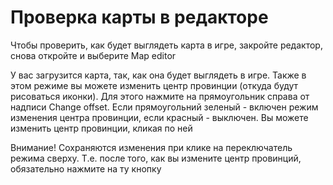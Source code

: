 # Проверка карты в редакторе

Чтобы проверить, как будет выглядеть карта в игре, закройте редактор, снова откройте и выберите Map editor

У вас загрузится карта, так, как она будет выглядеть в игре. Также в этом режиме вы можете изменить центр провинции \(откуда будут рисоваться иконки\). Для этого нажмите на прямоугольник справа от надписи Change offset. Если прямоугольний зеленый - включен режим изменения центра провинции, если красный - выключен. Вы можете изменить центр провинции, кликая по ней

Внимание! Сохраняются изменения при клике на переключатель режима сверху. Т.е. после того, как вы измените центр провинций, обязательно нажмите на ту кнопку

